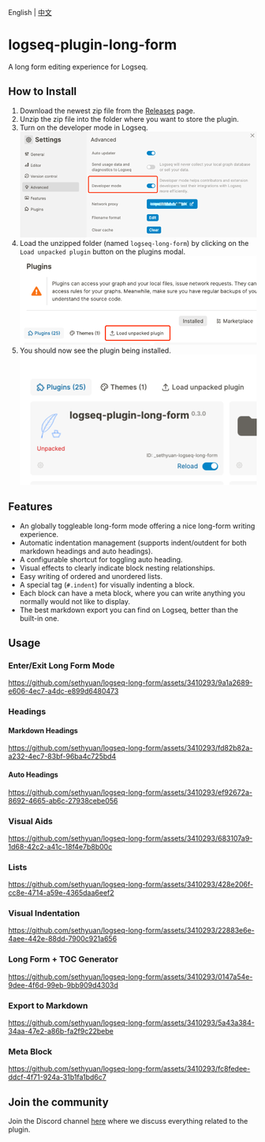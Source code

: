 English | [中文](README.zh.md)

# logseq-plugin-long-form

A long form editing experience for Logseq.

## How to Install

1. Download the newest zip file from the [Releases](https://github.com/sethyuan/logseq-long-form/releases) page.
1. Unzip the zip file into the folder where you want to store the plugin.
1. Turn on the developer mode in Logseq. ![](./assets/developer_mode.png)
1. Load the unzipped folder (named `logseq-long-form`) by clicking on the `Load unpacked plugin` button on the plugins modal. ![](./assets/load_plugin.png)
1. You should now see the plugin being installed. ![](./assets/plugin_installed.png)

## Features

- An globally toggleable long-form mode offering a nice long-form writing experience.
- Automatic indentation management (supports indent/outdent for both markdown headings and auto headings).
- A configurable shortcut for toggling auto heading.
- Visual effects to clearly indicate block nesting relationships.
- Easy writing of ordered and unordered lists.
- A special tag (`#.indent`) for visually indenting a block.
- Each block can have a meta block, where you can write anything you normally would not like to display.
- The best markdown export you can find on Logseq, better than the built-in one.

## Usage

### Enter/Exit Long Form Mode

https://github.com/sethyuan/logseq-long-form/assets/3410293/9a1a2689-e606-4ec7-a4dc-e899d6480473

### Headings

#### Markdown Headings

https://github.com/sethyuan/logseq-long-form/assets/3410293/fd82b82a-a232-4ec7-83bf-96ba4c725bd4

#### Auto Headings

https://github.com/sethyuan/logseq-long-form/assets/3410293/ef92672a-8692-4665-ab6c-27938cebe056

### Visual Aids

https://github.com/sethyuan/logseq-long-form/assets/3410293/683107a9-1d68-42c2-a41c-18f4e7b8b00c

### Lists

https://github.com/sethyuan/logseq-long-form/assets/3410293/428e206f-cc8e-4714-a59e-4365daa6eef2

### Visual Indentation

https://github.com/sethyuan/logseq-long-form/assets/3410293/22883e6e-4aee-442e-88dd-7900c921a656

### Long Form + TOC Generator

https://github.com/sethyuan/logseq-long-form/assets/3410293/0147a54e-9dee-4f6d-99eb-9bb909d4303d

### Export to Markdown

https://github.com/sethyuan/logseq-long-form/assets/3410293/5a43a384-34aa-47e2-a86b-fa2f9c22bebe

### Meta Block

https://github.com/sethyuan/logseq-long-form/assets/3410293/fc8fedee-ddcf-4f71-924a-31b1fa1bd6c7

## Join the community

Join the Discord channel [here](https://discord.gg/E7TA5rUuKE) where we discuss everything related to the plugin.
